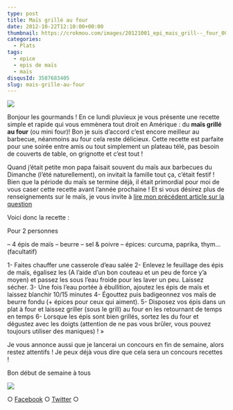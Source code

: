 ```yaml
---
type: post
title: Maïs grillé au four
date: 2012-10-22T12:10:00+00:00
thumbnail: https://crokmou.com/images/20121001_epi_mais_grill--_four_0059.jpg
categories:
  - Plats
tags:
  - epice
  - epis de maïs
  - maïs
disqusId: 3587683405
slug: mais-grille-au-four
---
```


[![](http://4.bp.blogspot.com/-Q7jBiXNOsCs/UHMv5xB2EMI/AAAAAAAAEvY/f7JcLPGyBmM/s320/20121001_epi_mais_grille%25CC%2581_four_0059_bann.jpg)](http://4.bp.blogspot.com/-Q7jBiXNOsCs/UHMv5xB2EMI/AAAAAAAAEvY/f7JcLPGyBmM/s1600/20121001_epi_mais_grille%25CC%2581_four_0059_bann.jpg)

Bonjour les gourmands ! En ce lundi pluvieux je vous présente une recette simple et rapide qui vous emmènera tout droit en Amérique : du **maïs grillé au four** (ou mini four)! Bon je suis d’accord c’est encore meilleur au barbecue, néanmoins au four cela reste délicieux. Cette recette est parfaite pour une soirée entre amis ou tout simplement un plateau télé, pas besoin de couverts de table, on grignotte et c’est tout !

Quand j’était petite mon papa faisait souvent du maïs aux barbecues du Dimanche (l’été naturellement), on invitait la famille tout ça, c’était festif ! Bien que la période du maïs se termine déjà, il était primordial pour moi de vous caser cette recette avant l’année prochaine ! Et si vous désirez plus de renseignements sur le maïs, je vous invite à [lire mon précédent article sur la question](http://www.crokmou.com/2012/10/legume-de-saison-le-mais-resultats-du.html)

Voici donc la recette :

Pour 2 personnes

– 4 épis de maïs
– beurre
– sel & poivre
– épices: curcuma, paprika, thym… (facultatif)

1- Faites chauffer une casserole d’eau salée
2- Enlevez le feuillage des épis de maïs, égalisez les (A l’aide d’un bon couteau et un peu de force y’a moyen) et passez les sous l’eau froide pour les laver un peu. Laissez sécher.
3- Une fois l’eau portée à ébullition, ajoutez les épis de maïs et laissez blanchir 10/15 minutes
4- Égouttez puis badigeonnez vos maïs de beurre fondu (+ épices pour ceux qui aiment).
5- Disposez vos épis dans un plat à four et laissez griller (sous le grill) au four en les retournant de temps en temps
6- Lorsque les épis sont bien grillés, sortez les du four et dégustez avec les doigts (attention de ne pas vous brûler, vous pouvez toujours utiliser des maniques) ! »

Je vous annonce aussi que je lancerai un concours en fin de semaine, alors restez attentifs ! Je peux déjà vous dire que cela sera un concours recettes !

Bon début de semaine à tous

[![](http://images.paraorkut.com/img/emoticons/images/b/black_cat-114.gif)](http://images.paraorkut.com/img/emoticons/images/b/black_cat-114.gif)

○ [Facebook](https://www.facebook.com/crokmou.blog) ○ [Twitter](https://twitter.com/Crokmou) ○
